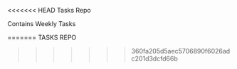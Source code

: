 <<<<<<< HEAD
Tasks Repo

Contains Weekly Tasks

=======
TASKS REPO
>>>>>>> 360fa205d5aec5706890f6026adc201d3dcfd66b

